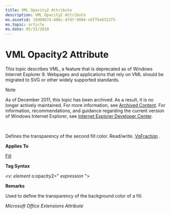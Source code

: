 ```yaml
---
title: VML Opacity2 Attribute
description: VML Opacity2 Attribute
ms.assetid: 19d09b74-486c-4fd7-9994-c6f75e6322f5
ms.topic: article
ms.date: 05/31/2018
---
```


# VML Opacity2 Attribute

This topic describes VML, a feature that is deprecated as of Windows Internet Explorer 9. Webpages and applications that rely on VML should be migrated to SVG or other widely supported standards.

> [!Note]  
> As of December 2011, this topic has been archived. As a result, it is no longer actively maintained. For more information, see [Archived Content](https://docs.microsoft.com/previous-versions/windows/internet-explorer/ie-developer/). For information, recommendations, and guidance regarding the current version of Windows Internet Explorer, see [Internet Explorer Developer Center](https://msdn.microsoft.com/ie/).

 

Defines the transparency of the second fill color. Read/write. [VgFraction](msdn-online-vml-vgfraction-data-type.md) .

**Applies To**

[Fill](msdn-online-vml-fill-element.md)

**Tag Syntax**

<v: *element* o:opacity2=" *expression* ">

**Remarks**

Used to define the transparency of the background color of a fill.

*Microsoft Office Extensions Attribute*

 

 




